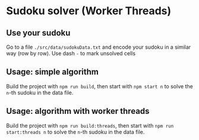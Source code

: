 # Sudoku solver (Worker Threads)

## Use your sudoku

Go to a file `./src/data/sudokuData.txt` and encode your sudoku in a similar way (row by row). Use dash `-` to mark unsolved cells

## Usage: simple algorithm

Build the project with `npm run build`, then start with `npm start n` to solve the `n`-th sudoku in the data file.

## Usage: algorithm with worker threads

Build the project with `npm run build:threads`, then start with `npm run start:threads n` to solve the `n`-th sudoku in the data file.
